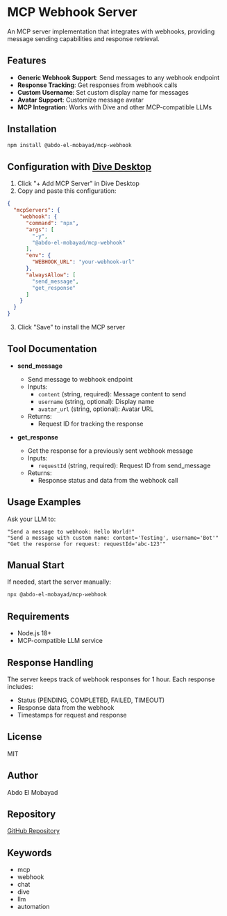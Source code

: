 # MCP Webhook Server

An MCP server implementation that integrates with webhooks, providing message sending capabilities and response retrieval.

## Features

* **Generic Webhook Support**: Send messages to any webhook endpoint
* **Response Tracking**: Get responses from webhook calls
* **Custom Username**: Set custom display name for messages
* **Avatar Support**: Customize message avatar
* **MCP Integration**: Works with Dive and other MCP-compatible LLMs

## Installation

```bash
npm install @abdo-el-mobayad/mcp-webhook
```

## Configuration with [Dive Desktop](https://github.com/OpenAgentPlatform/Dive)

1. Click "+ Add MCP Server" in Dive Desktop
2. Copy and paste this configuration:

```json
{
  "mcpServers": {
    "webhook": {
      "command": "npx",
      "args": [
        "-y",
        "@abdo-el-mobayad/mcp-webhook"
      ],
      "env": {
        "WEBHOOK_URL": "your-webhook-url"
      },
      "alwaysAllow": [
        "send_message",
        "get_response"
      ]
    }
  }
}
```

3. Click "Save" to install the MCP server

## Tool Documentation

* **send_message**
  * Send message to webhook endpoint
  * Inputs:
    * `content` (string, required): Message content to send
    * `username` (string, optional): Display name
    * `avatar_url` (string, optional): Avatar URL
  * Returns:
    * Request ID for tracking the response

* **get_response**
  * Get the response for a previously sent webhook message
  * Inputs:
    * `requestId` (string, required): Request ID from send_message
  * Returns:
    * Response status and data from the webhook call

## Usage Examples

Ask your LLM to:
```
"Send a message to webhook: Hello World!"
"Send a message with custom name: content='Testing', username='Bot'"
"Get the response for request: requestId='abc-123'"
```

## Manual Start

If needed, start the server manually:

```bash
npx @abdo-el-mobayad/mcp-webhook
```

## Requirements

* Node.js 18+
* MCP-compatible LLM service

## Response Handling

The server keeps track of webhook responses for 1 hour. Each response includes:
- Status (PENDING, COMPLETED, FAILED, TIMEOUT)
- Response data from the webhook
- Timestamps for request and response

## License

MIT

## Author

Abdo El Mobayad

## Repository

[GitHub Repository](https://github.com/Abdo-El-Mobayad/Webhook-Mcp-Claude)

## Keywords

* mcp
* webhook
* chat
* dive
* llm
* automation
